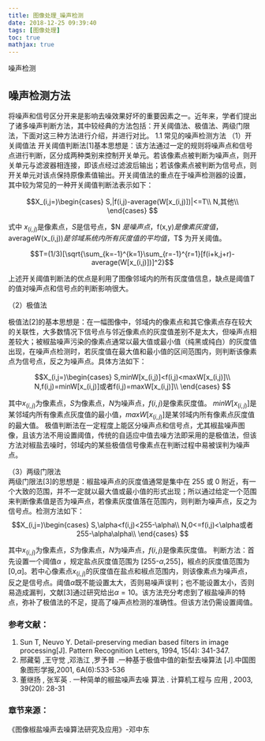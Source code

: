 ```yaml
---
title: 图像处理_噪声检测
date: 2018-12-25 09:39:40
tags: [图像处理]
toc: true
mathjax: true
---
```



噪声检测

<!--more-->

##  噪声检测方法 
将噪声和信号区分开来是影响去噪效果好坏的重要因素之一。近年来，学者们提出了诸多噪声判断方法，其中较经典的方法包括：开关阈值法、极值法、两级门限法，下面对这三种方法进行介绍，并进行对比。 
1.1 常见的噪声检测方法 
（1）开关阈值法 
开关阈值判断法[1]基本思想是：该方法通过一定的规则将噪声点和信号点进行判断，区分成两种类别来控制开关单元。若该像素点被判断为噪声点，则开关单元与滤波器相连接，即该点经过滤波后输出；若该像素点被判断为信号点，则开关单元对该点保持原像素值输出。开关阈值法的重点在于噪声检测器的设置，
其中较为常见的一种开关阈值判断法表示如下： 
 
$$X_(i,j=)\begin{cases}
S,|f(i,j)-average(W[x_(i,j)])|<=T\\
N,其他\\
\end{cases}
$$

式中 $x_(i,j)$是像素点，$S$是信号点，$N $是噪声点 ，$f(x,y)$是像素灰度值，$averageW(x_(i,j))$是邻域系统内所有灰度值的平均值，$T$ 为开关阈值。 
 
$$T=(1/3)[\sqrt{\sum_{k=-1}^{k=1}\sum_{r=-1}^{r=1}[f(i+k,j+r)-average(W[x_(i,j)])]^2}$$

上述开关阈值判断法的优点是利用了图像邻域内的所有灰度值信息，缺点是阈值$T$ 的值对噪声点和信号点的判断影响很大。 

（2）极值法 

极值法[2]的基本思想是：在一幅图像中，邻域内的像素点和其它像素点存在较大的关联性，大多数情况下信号点与邻近像素点的灰度值差别不是太大，但噪声点相差较大；被椒盐噪声污染的像素点通常以最大值或最小值（纯黑或纯白）的灰度值出现，在噪声点检测时，若灰度值在最大值和最小值的区间范围内，则判断该像素点为信号点，反之为噪声点。具体方法如下： 

$$X_(i,j=)\begin{cases}
S,minW[x_(i,j)]<f(i,j)<maxW[x_(i,j)]\\
N,f(i,j)=minW[x_(i,j)]或者f(i,j)=maxW[x_(i,j)]\\
\end{cases}
$$

其中$x_(i,j)$为像素点，$S$为像素点，$N$为噪声点，$f(i,j)$是像素灰度值。
$minW[x_(i,j)]$是某邻域内所有像素点灰度值的最小值，$maxW[x_(i,j)]$是某邻域内所有像素点灰度值的最大值。
极值判断法在一定程度上能区分噪声点和信号点，尤其椒盐噪声图像，且该方法不用设置阈值，传统的自适应中值去噪方法即采用的是极值法，但该方法对椒盐去噪时，邻域内的某些极值信号像素点在判断过程中易被误判为噪声点。

（3）两级门限法  
两级门限法[3]的思想是：椒盐噪声点的灰度值通常是集中在 255 或 0 附近，有一个大致的范围，并不一定就以最大值或最小值的形式出现；所以通过给定一个范围来判断像素值是否为噪声点，若像素灰度值落在范围内，则判断为噪声点，反之为信号点。检测方法如下： 
 $$X_(i,j=)\begin{cases}
S,\alpha<f(i,j)<255-\alpha\\
N,0<=f(i,j)<\alpha或者255-\alpha\alpha\\
\end{cases}
$$

其中$x_(i,j)$为像素点，$S$为像素点，$N$为噪声点，$f(i,j)$是像素灰度值。 
判断方法：首先设置一个阈值$\alpha$ ，规定盐点灰度值范围为 [255-$\alpha$,255]，椒点的灰度值范围为 [0,$\alpha$]。若中心像素点$x_(i,j)$的灰度值在盐点和椒点范围内，则该像素点为噪声点，反之是信号点。阈值$\alpha$既不能设置太大，否则易噪声误判；也不能设置太小，否则易造成漏判，文献[3]通过研究给出$\alpha=10$。该方法充分考虑到了椒盐噪声的特点，弥补了极值法的不足，提高了噪声点检测的准确性。但该方法仍需设置阈值。 


### 参考文献：
1. Sun T, Neuvo Y. Detail-preserving median based filters in image processing[J]. Pattern Recognition Letters, 1994, 15(4): 341-347.
2. 邢藏菊 ,王守觉 ,邓浩江 ,罗予普 .一种基于极值中值的新型去噪算法 [J].中国图
象图形学报,2001, 6A(6):533-536
3. 董继扬 ,  张军英 .  一种简单的椒盐噪声去噪 算法 .  计算机工程与 应用 ,  2003, 
39(20): 28-31 

### 章节来源：
《图像椒盐噪声去噪算法研究及应用》-邓中东